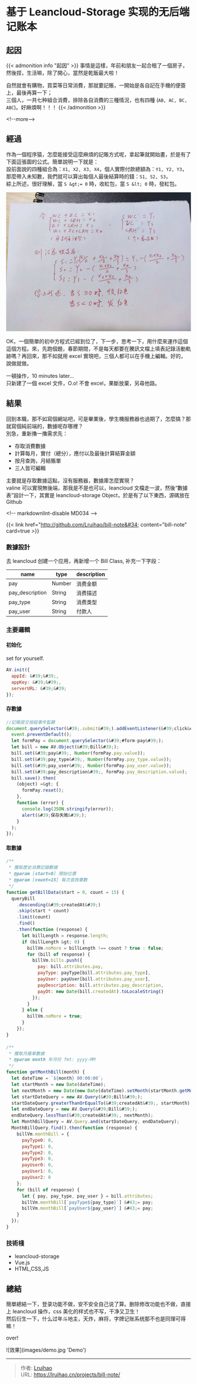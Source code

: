 # 基于 Leancloud-Storage 实现的无后端记账本


## 起因

{{&lt; admonition info &#34;起因&#34; &gt;}}
事情是這樣，年前和朋友一起合租了一個房子，然後捏，生活嘛，除了開心，當然是乾飯最大啦！

自然就會有購物，買菜等日常消費，那就要記賬，一開始是各自記在手機的便簽上，最後再算一下；  
三個人，一共七种組合消費，排除各自消費的三種情況，也有四種 (`AB, AC, BC, ABC`)。好麻煩啊！！！
{{&lt; /admonition &gt;}}

&lt;!--more--&gt;

## 經過

作為一個程序猿，怎麼能接受這麼麻煩的記賬方式呢，拿起筆就開始畫，於是有了下面這張圖的公式。簡單說明一下就是：  
設前面說的四種組合為：`X1, X2, X3, X4`，個人實際付款總額為：`Y1, Y2, Y3`，那麼帶入未知數，我們就可以算出每個人最後結算時的錢：`S1, S2, S3`，  
綜上所述，很好理解，當 `S &gt;= 0` 時，收紅包，當 `S &lt; 0` 時，發紅包。

![计算公式](images/gs.jpg)

OK，一個簡單的初中方程式已經到位了，下一步，思考一下，用什麼來運作這個這個方程。來，先跑個題，春節期間，不是每天都要在騰訊文檔上填表記錄活動軌跡嗎？再回來，那不如就用 excel 實現吧，三個人都可以在手機上編輯。好的，說做就做。

一頓操作，10 minutes later...  
只新建了一個 excel 文件，O.o! 不會 excel，果斷放棄，另尋他路。

## 結果

回到本職，那不如寫個網站吧，可是畢業後，學生機服務器也過期了，怎麼搞？那就寫個純前端的，數據呢存哪裡？  
別急，重新擼一擼需求先：

- 存取消費數據
- 計算每月，實付（總分），應付以及最後計算結算金額
- 按月查詢，月結賬單
- 三人皆可編輯

主要就是存取數據這點，沒有服務器，數據庫怎麼實現？  
valine 可以實現無後端，那我是不是也可以，leancloud 文檔走一波，然後“數據表”設計一下，其實是 leancloud-storage Object，於是有了以下東西，源碼放在 Github

&lt;!-- markdownlint-disable MD034 --&gt;

{{&lt; link href=&#34;http://github.com/Lruihao/bill-note&#34; content=&#34;bill-note&#34; card=true &gt;}}

### 數據設計

去 leancloud 创建一个应用，再新增一个 Bill Class, 补充一下字段：

| name            | type   | description |
| --------------- | ------ | ----------- |
| pay             | Number | 消费金额    |
| pay_description | String | 消费描述    |
| pay_type        | String | 消费类型    |
| pay_user        | String | 付款人      |

### 主要邏輯

#### 初始化

set for yourself.

```js
AV.init({
  appId: &#39;&#39;,
  appKey: &#39;&#39;,
  serverURL: &#39;&#39;
});
```

#### 存數據

```js
//記賬提交按鈕事件監聽
document.querySelector(&#39;.submit&#39;).addEventListener(&#39;click&#39;, function (event) {
  event.preventDefault();
  let formPay = document.querySelector(&#39;#form-pay&#39;);
  let bill = new AV.Object(&#39;Bill&#39;);
  bill.set(&#39;pay&#39;, Number(formPay.pay.value));
  bill.set(&#39;pay_type&#39;, Number(formPay.pay_type.value));
  bill.set(&#39;pay_user&#39;, Number(formPay.pay_user.value));
  bill.set(&#39;pay_description&#39;, formPay.pay_description.value);
  bill.save().then(
    (object) =&gt; {
      formPay.reset();
    },
    function (error) {
      console.log(JSON.stringify(error));
      alert(&#39;保存失敗&#39;);
    }
  );
});
```

#### 取數據

```js
/**
 * 獲取歷史消費記錄數據
 * @param [start=0] 開始位置
 * @param [count=15] 每次查詢筆數
 */
function getBillData(start = 0, count = 15) {
  queryBill
    .descending(&#39;createdAt&#39;)
    .skip(start * count)
    .limit(count)
    .find()
    .then(function (response) {
      let billLength = response.length;
      if (billLength &gt; 0) {
        billVm.noMore = billLength !== count ? true : false;
        for (bill of response) {
          billVm.bills.push({
            pay: bill.attributes.pay,
            payType: payType[bill.attributes.pay_type],
            payUser: payUser[bill.attributes.pay_user],
            payDescription: bill.attributes.pay_description,
            payDt: new Date(bill.createdAt).toLocaleString()
          });
        }
      } else {
        billVm.noMore = true;
      }
    });
}

/**
 * 獲取月賬單數據
 * @param month 年月份 fmt: yyyy-MM
 */
function getMonthBill(month) {
  let dateTime = `${month} 00:00:00`;
  let startMonth = new Date(dateTime);
  let nextMonth = new Date(new Date(dateTime).setMonth(startMonth.getMonth() &#43; 1));
  let startDateQuery = new AV.Query(&#39;Bill&#39;);
  startDateQuery.greaterThanOrEqualTo(&#39;createdAt&#39;, startMonth);
  let endDateQuery = new AV.Query(&#39;Bill&#39;);
  endDateQuery.lessThan(&#39;createdAt&#39;, nextMonth);
  let MonthBillQuery = AV.Query.and(startDateQuery, endDateQuery);
  MonthBillQuery.find().then(function (response) {
    billVm.monthBill = {
      payType0: 0,
      payType1: 0,
      payType2: 0,
      payType3: 0,
      payUser0: 0,
      payUser1: 0,
      payUser2: 0
    };
    for (bill of response) {
      let { pay, pay_type, pay_user } = bill.attributes;
      billVm.monthBill[`payType${pay_type}`] &#43;= pay;
      billVm.monthBill[`payUser${pay_user}`] &#43;= pay;
    }
  });
}
```

### 技術棧

- leancloud-storage
- Vue.js
- HTML,CSS,JS

## 總結

簡單總結一下，登录功能不做，安不安全自己说了算。删除修改功能也不做，直接上 leancloud 操作，css 美化的样式也不写，干净又卫生！  
然后衍生一下，什么过年斗地主，天炸，麻将，字牌记账系统那不也是同理可得嘛！

over!

![效果](images/demo.jpg &#39;Demo&#39;)


---

> 作者: [Lruihao](https://github.com/Lruihao)  
> URL: https://lruihao.cn/projects/bill-note/  

